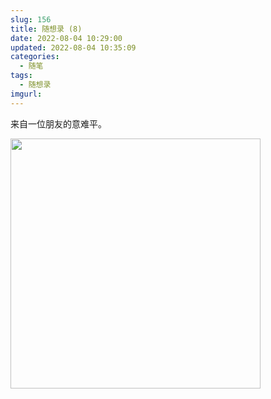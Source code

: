 ```yaml
---
slug: 156
title: 随想录 (8)
date: 2022-08-04 10:29:00
updated: 2022-08-04 10:35:09
categories: 
  - 随笔
tags: 
  - 随想录
imgurl: 
---
```



来自一位朋友的意难平。

<img src="https://cdn.staticaly.com/gh/zoer98/pic-cdn@main/2022/08/04/62eb2eb5d2d21.jpg" style="width:400px;">